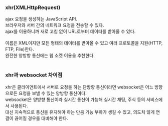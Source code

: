 ### xhr(XMLHttpRequest)

ajax 요청을 생성하는 JavaScript API.   
브라우저와 서버 간의 네트워크 요청을 전송할 수 있다.   
ajax를 이용하니까 새로 고침 없이 URL로부터 데이터를 받아올 수 있다.   
<br>
이름은 XML이지만 모든 형태의 데이터를 받아올 수 있고 여러 프로토콜을 지원(HTTP, FTP, File)한다.   
완전한 양방향 통신에는 웹 소켓 이용을 추천한다.    
<br>

### xhr과 websocket 차이점
xhr은 클라이언트에서 서버로 요청을 하는 단방향 통신이라면 websocket은 어느 방향으로든 요청을 보낼 수 있는 양방향 통신이다.   
websocket은 양방향 통신이라 실시간 통신이 가능해 실시간 채팅, 주식 등의 서비스에서 사용된다.    
대신 지속적으로 통신을 유지해야 하는 만큼 기능 부하가 생길 수 있고, 의도치 않게 연결이 끊어질 경우를 대비해야 한다.   
